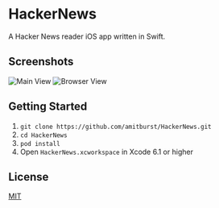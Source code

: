 # HackerNews

A Hacker News reader iOS app written in Swift.

## Screenshots

![Main View](http://idzr.org/xd1k)
![Browser View](http://idzr.org/ejhk)

## Getting Started

1. `git clone https://github.com/amitburst/HackerNews.git`
2. `cd HackerNews`
3. `pod install`
4. Open `HackerNews.xcworkspace` in Xcode 6.1 or higher

## License
[MIT](LICENSE)
